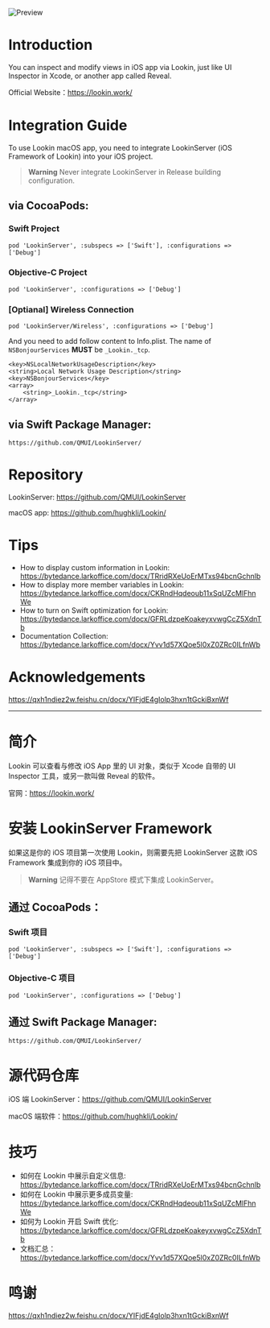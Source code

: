 ![Preview](https://cdn.lookin.work/public/style/images/independent/homepage/preview_en_1x.jpg "Preview")

# Introduction
You can inspect and modify views in iOS app via Lookin, just like UI Inspector in Xcode, or another app called Reveal.

Official Website：https://lookin.work/

# Integration Guide
To use Lookin macOS app, you need to integrate LookinServer (iOS Framework of Lookin) into your iOS project.

> **Warning**
Never integrate LookinServer in Release building configuration.

## via CocoaPods:
### Swift Project
`pod 'LookinServer', :subspecs => ['Swift'], :configurations => ['Debug']`
### Objective-C Project
`pod 'LookinServer', :configurations => ['Debug']`

### [Optianal] Wireless Connection
`pod 'LookinServer/Wireless', :configurations => ['Debug']`

And you need to add follow content to Info.plist. The name of `NSBonjourServices` **MUST** be `_Lookin._tcp`.

```plist
<key>NSLocalNetworkUsageDescription</key>
<string>Local Network Usage Description</string>
<key>NSBonjourServices</key>
<array>
	<string>_Lookin._tcp</string>
</array>
```

## via Swift Package Manager:
`https://github.com/QMUI/LookinServer/`

# Repository
LookinServer: https://github.com/QMUI/LookinServer

macOS app: https://github.com/hughkli/Lookin/

# Tips
- How to display custom information in Lookin: https://bytedance.larkoffice.com/docx/TRridRXeUoErMTxs94bcnGchnlb
- How to display more member variables in Lookin: https://bytedance.larkoffice.com/docx/CKRndHqdeoub11xSqUZcMlFhnWe
- How to turn on Swift optimization for Lookin: https://bytedance.larkoffice.com/docx/GFRLdzpeKoakeyxvwgCcZ5XdnTb
- Documentation Collection: https://bytedance.larkoffice.com/docx/Yvv1d57XQoe5l0xZ0ZRc0ILfnWb

# Acknowledgements
https://qxh1ndiez2w.feishu.cn/docx/YIFjdE4gIolp3hxn1tGckiBxnWf

---
# 简介
Lookin 可以查看与修改 iOS App 里的 UI 对象，类似于 Xcode 自带的 UI Inspector 工具，或另一款叫做 Reveal 的软件。

官网：https://lookin.work/

# 安装 LookinServer Framework
如果这是你的 iOS 项目第一次使用 Lookin，则需要先把 LookinServer 这款 iOS Framework 集成到你的 iOS 项目中。

> **Warning**
记得不要在 AppStore 模式下集成 LookinServer。

## 通过 CocoaPods：

### Swift 项目
`pod 'LookinServer', :subspecs => ['Swift'], :configurations => ['Debug']`
### Objective-C 项目
`pod 'LookinServer', :configurations => ['Debug']`

## 通过 Swift Package Manager:
`https://github.com/QMUI/LookinServer/`

# 源代码仓库

iOS 端 LookinServer：https://github.com/QMUI/LookinServer

macOS 端软件：https://github.com/hughkli/Lookin/

# 技巧
- 如何在 Lookin 中展示自定义信息: https://bytedance.larkoffice.com/docx/TRridRXeUoErMTxs94bcnGchnlb
- 如何在 Lookin 中展示更多成员变量: https://bytedance.larkoffice.com/docx/CKRndHqdeoub11xSqUZcMlFhnWe
- 如何为 Lookin 开启 Swift 优化: https://bytedance.larkoffice.com/docx/GFRLdzpeKoakeyxvwgCcZ5XdnTb
- 文档汇总：https://bytedance.larkoffice.com/docx/Yvv1d57XQoe5l0xZ0ZRc0ILfnWb

# 鸣谢
https://qxh1ndiez2w.feishu.cn/docx/YIFjdE4gIolp3hxn1tGckiBxnWf
